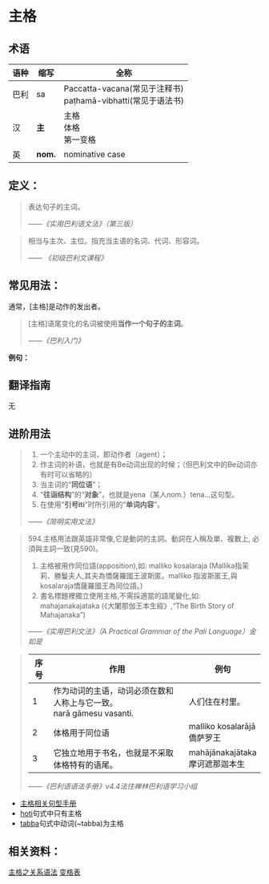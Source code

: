 # 主格

## 术语

|语种|缩写|全称|
|-|-|-|
|巴利|sa|Paccatta-vacana\(常见于注释书\)<br>paṭhamā-vibhatti\(常见于语法书\)|
|汉|**主**|主格<br>体格<br>第一变格|
|英|**nom.**|nominative case|


## 定义：

>表达句子的主词。
>
>*——《实用巴利语文法》（第三版）*

>相当与主次、主位。指充当主语的名词、代词、形容词。
>
>*—— 《初级巴利文课程》*

## 常见用法：

通常，[主格]是动作的发出者。

>[主格]语尾变化的名词被使用**当作一个句子的主词**。
>
>*——《巴利入门》*


**例句：**

## 翻译指南

无

## 进阶用法

>1. 一个主动中的主词，即动作者（agent）；
>2. 作主词的补语，也就是有Be动词出现的时候；（但巴利文中的Be动词亦有时可以省略的）
>3. 当主词的“**同位语**”；
>4. “**往诣结构**”的“**对象**”，也就是yena（某人nom.）tena…这句型。
>5. 在使用“**引号iti**”时所引用的“**单词内容**”。
>
>*——《简明实用文法》*

>594.主格用法跟英語非常像,它是動詞的主詞。動詞在人稱及單、複數上, 必須與主詞一致(見590)。
>1. 主格被用作同位語(apposition),如: malliko kosalaraja (Mallika指茉莉、勝鬘夫人,其夫為憍薩羅國王波斯匿。malliko 指波斯匿王,與kosalaraja憍薩羅國王為同位語。)
>2. 書名標題裡獨立使用主格,不需採適當的語尾變化,如: mahajanakajataka (《大闍那伽王本生經》,“The Birth Story of Mahajanaka”)
>
>*——《实用巴利文法》（A Practical Grammar of the Pali Language）金如是*

>|序号|作用|例句|
>|-|-|-|
>|1|作为动词的主语，动词必须在数和人称上与它一致。<br>narā gāmesu vasanti.|人们住在村里。|
>|2|体格用于同位语|malliko kosalarājā<br>僑萨罗王|
>|3|它独立地用于书名，也就是不采取体格特有的语尾。|mahājānakajātaka<br>摩诃遮那迦本生|
>
>*——《巴利语语法手册》v4.4法住禅林巴利语学习小组*

* [主格相关句型手册](../grammar/grammar.md)
* [hoti](https://github.com/visuddhinanda/pali-handbook/tree/2bdb9c6f5be84217fa8f6966ef2e5d108d7ef6d3/declension/hoti.md)句式中只有主格
* [tabba](https://github.com/visuddhinanda/pali-handbook/tree/2bdb9c6f5be84217fa8f6966ef2e5d108d7ef6d3/declension/tabba.md)句式中动词\(~tabba\)为主格

## 相关资料：

[主格之关系语法](../basic-relation/nom.md)
[变格表](ending-table.md)

